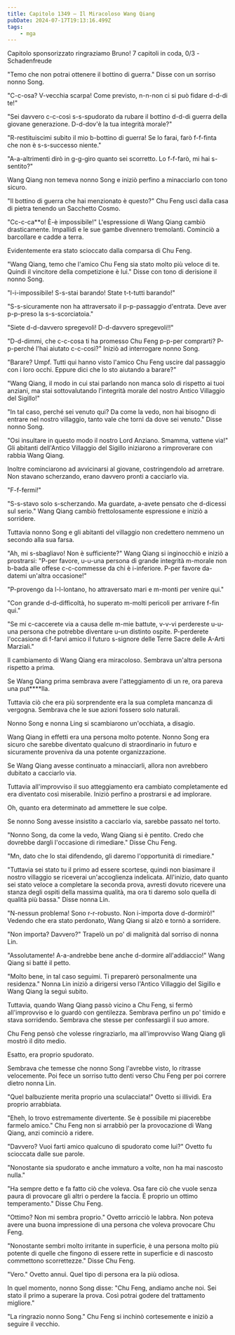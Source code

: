 ```yaml
---
title: Capitolo 1349 – Il Miracoloso Wang Qiang
pubDate: 2024-07-17T19:13:16.499Z
tags:
    - mga
---
```



Capitolo sponsorizzato ringraziamo Bruno!
7 capitoli in coda, 0/3
-Schadenfreude


"Temo che non potrai ottenere il bottino di guerra." Disse con un sorriso nonno Song.


"C-c-osa? V-vecchia scarpa! Come previsto, n-n-non ci si può fidare d-d-di te!"


"Sei davvero c-c-così s-s-spudorato da rubare il bottino d-d-di guerra della giovane generazione. D-d-dov'è la tua integrità morale?"


"R-restituiscimi subito il mio b-bottino di guerra! Se lo farai, farò f-f-finta che non è s-s-successo niente."


"A-a-altrimenti dirò in g-g-giro quanto sei scorretto. Lo f-f-farò, mi hai s-sentito?"


Wang Qiang non temeva nonno Song e iniziò perfino a minacciarlo con tono sicuro.


"Il bottino di guerra che hai menzionato è questo?" Chu Feng uscì dalla casa di pietra tenendo un Sacchetto Cosmo.


"Cc-c-ca**o! È-è impossibile!" L'espressione di Wang Qiang cambiò drasticamente. Impallidì e le sue gambe divennero tremolanti. Cominciò a barcollare e cadde a terra.


Evidentemente era stato scioccato dalla comparsa di Chu Feng.


"Wang Qiang, temo che l'amico Chu Feng sia stato molto più veloce di te. Quindi il vincitore della competizione è lui." Disse con tono di derisione il nonno Song.


"I-i-impossibile! S-s-stai barando! State t-t-tutti barando!"


"S-s-sicuramente non ha attraversato il p-p-passaggio d'entrata. Deve aver p-p-preso la s-s-scorciatoia."


"Siete d-d-davvero spregevoli! D-d-davvero spregevoli!!"


"D-d-dimmi, che c-c-cosa ti ha promesso Chu Feng p-p-per comprarti? P-p-perché l'hai aiutato c-c-così?" Iniziò ad interrogare nonno Song.


"Barare? Umpf. Tutti qui hanno visto l'amico Chu Feng uscire dal passaggio con i loro occhi. Eppure dici che lo sto aiutando a barare?"


"Wang Qiang, il modo in cui stai parlando non manca solo di rispetto ai tuoi anziani, ma stai sottovalutando l'integrità morale del nostro Antico Villaggio del Sigillo!"


"In tal caso, perché sei venuto qui? Da come la vedo, non hai bisogno di entrare nel nostro villaggio, tanto vale che torni da dove sei venuto." Disse nonno Song.


"Osi insultare in questo modo il nostro Lord Anziano. Smamma, vattene via!" Gli abitanti dell'Antico Villaggio del Sigillo iniziarono a rimproverare con rabbia Wang Qiang.


Inoltre cominciarono ad avvicinarsi al giovane, costringendolo ad arretrare. Non stavano scherzando, erano davvero pronti a cacciarlo via.


"F-f-fermi!"


"S-s-stavo solo s-scherzando. Ma guardate, a-avete pensato che d-dicessi sul serio." Wang Qiang cambiò frettolosamente espressione e iniziò a sorridere.


Tuttavia nonno Song e gli abitanti del villaggio non credettero nemmeno un secondo alla sua farsa.


"Ah, mi s-sbagliavo! Non è sufficiente?" Wang Qiang si inginocchiò e iniziò a prostrarsi: "P-per favore, u-u-una persona di grande integrità m-morale non b-bada alle offese c-c-commesse da chi è i-inferiore. P-per favore da-datemi un'altra occasione!"


"P-provengo da l-l-lontano, ho attraversato mari e m-monti per venire qui."


"Con grande d-d-difficoltà, ho superato m-molti pericoli per arrivare f-fin qui."


"Se mi c-caccerete via a causa delle m-mie battute, v-v-vi perdereste u-u-una persona che potrebbe diventare u-un distinto ospite. P-perderete l'occasione di f-farvi amico il futuro s-signore delle Terre Sacre delle A-Arti Marziali."


Il cambiamento di Wang Qiang era miracoloso. Sembrava un'altra persona rispetto a prima.


Se Wang Qiang prima sembrava avere l'atteggiamento di un re, ora pareva una put****lla.


Tuttavia ciò che era più sorprendente era la sua completa mancanza di vergogna. Sembrava che le sue azioni fossero solo naturali.


Nonno Song e nonna Ling si scambiarono un'occhiata, a disagio.


Wang Qiang in effetti era una persona molto potente. Nonno Song era sicuro che sarebbe diventato qualcuno di straordinario in futuro e sicuramente proveniva da una potente organizzazione.


Se Wang Qiang avesse continuato a minacciarli, allora non avrebbero dubitato a cacciarlo via.


Tuttavia all'improvviso il suo atteggiamento era cambiato completamente ed era diventato così miserabile. Iniziò perfino a prostrarsi e ad implorare.


Oh, quanto era determinato ad ammettere le sue colpe.


Se nonno Song avesse insistito a cacciarlo via, sarebbe passato nel torto.


"Nonno Song, da come la vedo, Wang Qiang si è pentito. Credo che dovrebbe dargli l'occasione di rimediare." Disse Chu Feng.


"Mn, dato che lo stai difendendo, gli daremo l'opportunità di rimediare."


"Tuttavia sei stato tu il primo ad essere scortese, quindi non biasimare il nostro villaggio se riceverai un'accoglienza indelicata. All'inizio, dato quanto sei stato veloce a completare la seconda prova, avresti dovuto ricevere una stanza degli ospiti della massima qualità, ma ora ti daremo solo quella di qualità più bassa." Disse nonna Lin.


"N-nessun problema! Sono r-r-robusto. Non i-importa dove d-dormirò!" Vedendo che era stato perdonato, Wang Qiang si alzò e tornò a sorridere.


"Non importa? Davvero?" Trapelò un po' di malignità dal sorriso di nonna Lin.


"Assolutamente! A-a-andrebbe bene anche d-dormire all'addiaccio!" Wang Qiang si batté il petto.


"Molto bene, in tal caso seguimi. Ti preparerò personalmente una residenza." Nonna Lin iniziò a dirigersi verso l'Antico Villaggio del Sigillo e Wang Qiang la seguì subito.


Tuttavia, quando Wang Qiang passò vicino a Chu Feng, si fermò all'improvviso e lo guardò con gentilezza. Sembrava perfino un po' timido e stava sorridendo. Sembrava che stesse per confessargli il suo amore.


Chu Feng pensò che volesse ringraziarlo, ma all'improvviso Wang Qiang gli mostrò il dito medio.


Esatto, era proprio spudorato.


Sembrava che temesse che nonno Song l'avrebbe visto, lo ritrasse velocemente. Poi fece un sorriso tutto denti verso Chu Feng per poi correre dietro nonna Lin.


"Quel balbuziente merita proprio una sculacciata!" Ovetto si illividì. Era proprio arrabbiata.


"Eheh, lo trovo estremamente divertente. Se è possibile mi piacerebbe farmelo amico." Chu Feng non si arrabbiò per la provocazione di Wang Qiang, anzi cominciò a ridere.


"Davvero? Vuoi farti amico qualcuno di spudorato come lui?" Ovetto fu scioccata dalle sue parole.


"Nonostante sia spudorato e anche immaturo a volte, non ha mai nascosto nulla."


"Ha sempre detto e fa fatto ciò che voleva. Osa fare ciò che vuole senza paura di provocare gli altri o perdere la faccia. È proprio un ottimo temperamento." Disse Chu Feng.


"Ottimo? Non mi sembra proprio." Ovetto arricciò le labbra. Non poteva avere una buona impressione di una persona che voleva provocare Chu Feng.


"Nonostante sembri molto irritante in superficie, è una persona molto più potente di quelle che fingono di essere rette in superficie e di nascosto commettono scorrettezze." Disse Chu Feng.


"Vero." Ovetto annuì. Quel tipo di persona era la più odiosa.


In quel momento, nonno Song disse: "Chu Feng, andiamo anche noi. Sei stato il primo a superare la prova. Così potrai godere del trattamento migliore."


"La ringrazio nonno Song." Chu Feng si inchinò cortesemente e iniziò a seguire il vecchio.
                                


                                



